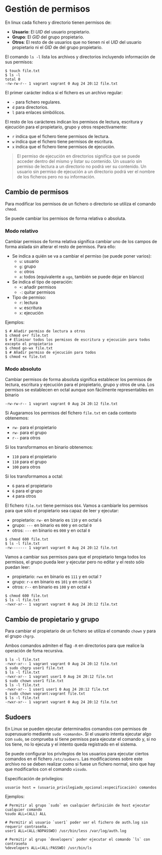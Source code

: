 # Gestión de permisos

En linux cada fichero y directorio tienen permisos de:

- **Usuario**: El _UID_ del usuario propietario.
- **Grupo**: El _GID_ del grupo propietario.
- **Otros**: El resto de de usuarios que no tienen ni el _UID_ del usuario propietario ni el _GID_ de del grupo propietario.

El comando `ls -l` lista los archivos y directorios incluyendo información de sus permisos:

```shell
$ touch file.txt
$ ls -l
total 0
-rw-rw-r-- 1 vagrant vagrant 0 Aug 24 20:12 file.txt
```

El primer carácter indica si el fichero es un archivo regular:

- `-` para fichero regulares.
- `d` para directorios.
- `l` para enlaces simbólicos.

El resto de los carácteres indican los permisos de lectura, escritura y ejecución para el propietario, grupo y otros respectivamente:

- `r` indica que el fichero tiene permisos de lectura.
- `w` indica que el fichero tiene permisos de escritura.
- `x` indica que el fichero tiene permisos de ejecución.

> El permiso de ejecución en directorios significa que se puede acceder dentro del mismo y listar su contenido. Un usuario sin permiso de lectura a un directorio no podrá ver su contenido. Un usuario sin permiso de ejecución a un directorio podrá ver el nombre de los ficheros pero no su información.

## Cambio de permisos

Para modificar los permisos de un fichero o directorio se utiliza el comando `chmod`.

Se puede cambiar los permisos de forma relativa o absoluta.

### Modo relativo

Cambiar permisos de forma relativa significa cambiar uno de los campos de forma aislada sin alterar el resto de permisos. Para ello:

- Se indica a quién se va a cambiar el permiso (se puede poner varios):
  - `u`: usuario
  - `g`: grupo
  - `o`: otros
  - `a`: todos (equivalente a `ugo`, también se puede dejar en blanco)
- Se indica el tipo de operación:
  - `+`: añadir permisos
  - `-`: quitar permisos
- Tipo de permiso:
  - `r`: lectura
  - `w`: escritura
  - `x`: ejecución

Ejemplos:

```shell
$ # Añadir permiso de lectura a otros
$ chmod o+r file.txt
$ # Eliminar todos los permisos de escritura y ejecución para todos excepto el propietario
$ chmod go-wx file.txt
$ # Añadir permiso de ejecución para todos
$ chmod +x file.txt
```

### Modo absoluto

Cambiar permisos de forma absoluta significa establecer los permisos de lectura, escritura y ejecución para el propietario, grupo y otros de una. Los permisos se establecen en octal aunque son fácilmente representables en binario

```
-rw-rw-r-- 1 vagrant vagrant 0 Aug 24 20:12 file.txt
```

Si Augaramos los permisos del fichero `file.txt` en cada contexto obtenemos:

- `rw-` para el propietario
- `rw-` para el grupo
- `r--` para otros

Si los transformamos en binario obtenemos:

- `110` para el propietario
- `110` para el grupo
- `100` para otros

Si los transformamos a octal:

- `6` para el propietario
- `6` para el grupo
- `4` para otros

El fichero `file.txt` tiene permisos `664`. Vamos a cambiarle los permisos para que sólo el propietario sea capaz de leer y ejecutar:

- propietario: `rw-` en binario es `110` y en octal `6`
- grupo: `---` en binario es `000` y en octal `0`
- otros: `---` en binario es `000` y en octal `0`

```shell
$ chmod 600 file.txt
$ ls -l file.txt
-rw------- 1 vagrant vagrant 0 Aug 24 20:12 file.txt
```

Vamos a cambiar sus permisos para que el propietario tenga todos los permisos, el grupo pueda leer y ejecutar pero no editar y el resto sólo puedan leer:

- propietario: `rwx` en binario es `111` y en octal `7`
- grupo: `r-x` en binario es `101` y en octal `5`
- otros: `r--` en binario es `100` y en octal `4`

```shell
$ chmod 600 file.txt
$ ls -l file.txt
-rwxr-xr-- 1 vagrant vagrant 0 Aug 24 20:12 file.txt
```

## Cambio de propietario y grupo

Para cambiar el propietario de un fichero se utiliza el comando `chown` y para el grupo `chgrp`.

Ambos comandos admiten el flag `-R` en directorios para que realice la operación de foma recursiva.

```shell
$ ls -l file.txt
-rwxr-xr-- 1 vagrant vagrant 0 Aug 24 20:12 file.txt
$ sudo chgrp user1 file.txt
$ ls -l file.txt
-rwxr-xr-- 1 vagrant user1 0 Aug 24 20:12 file.txt
$ sudo chown user1 file.txt
$ ls -l file.txt
-rwxr-xr-- 1 user1 user1 0 Aug 24 20:12 file.txt
$ sudo chown vagrant:vagrant file.txt
$ ls -l file.txt
-rwxr-xr-- 1 vagrant vagrant 0 Aug 24 20:12 file.txt
```

## Sudoers

En Linux se pueden ejecutar determinados comandos con permisos de superusuario mediante `sudo <comando>`. Si el usuario intenta ejecutar algo con `sudo`, se comprueba si tiene permisos para ejecutar el comando y, si no los tiene, no lo ejecuta y el intento queda registrado en el sistema.

Se puede configurar los privilegios de los usuarios para ejecutar ciertos comandos en el fichero `/etc/sudoers`. Las modificaciones sobre este archivo no se deben realizar como si fuese un fichero normal, sino que hay que modificarlos con el comando `visudo`.

Especificación de privilegios:

```
usuario host = (usuario_privilegiado_opcional:especificación) comandos
```

Ejemplos:

```shell
# Permitir al grupo `sudo` en cualquier definición de host ejecutar cualquier comando
%sudo ALL=(ALL) ALL

# Permitir al usuario `user1` poder ver el fichero de auth.log sin requerir contraseña.
user1 ALL=(ALL:NOPASSWD) /usr/bin/less /var/log/auth.log

# Permitir al grupo `developers` poder ejecutar el comando `ls` con contraseña
%developers ALL=(ALL:PASSWD) /usr/bin/ls
```
